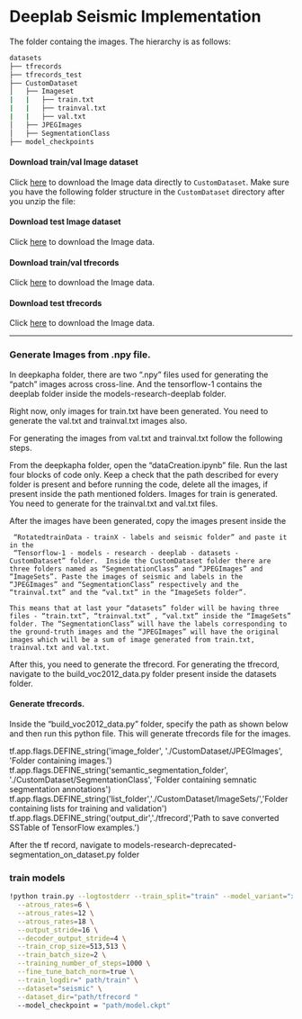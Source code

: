 # Deeplab Seismic Implementation

The folder containg the images. The hierarchy is as follows:

```bash
datasets
├── tfrecords
├── tfrecords_test
├── CustomDataset
│   ├── Imageset
|   |   ├── train.txt
|   |   ├── trainval.txt
|   |   ├── val.txt       
│   ├── JPEGImages
│   ├── SegmentationClass
├── model_checkpoints  
```
#### Download train/val Image dataset
Click [here](https://drive.google.com/open?id=1hVgifRtqOD_a-J2fCzzJG4kyu-A2jBjn) to download the Image data directly to `CustomDataset`. Make sure you have the following folder structure in the `CustomDataset` directory after you unzip the file: 

#### Download test Image dataset
Click [here](https://drive.google.com/open?id=1hVgifRtqOD_a-J2fCzzJG4kyu-A2jBjn) to download the Image data.

#### Download train/val tfrecords
Click [here](https://drive.google.com/drive/folders/1EFCPgG3Sv0emkQ6ydnOjZ9rdNItisuCS?usp=sharing) to download the Image data.

#### Download test tfrecords
Click [here](https://drive.google.com/drive/folders/1TyzFCwd6-d2jZZthG0TrqBT6h-KbatQo?usp=sharing) to download the Image data.

_________________________________________

### Generate Images from .npy file.

In deepkapha folder, there are two “.npy” files used for generating the “patch” images across cross-line. And the tensorflow-1 contains the deeplab folder inside the models-research-deeplab folder. 

Right now, only images for train.txt have been generated. You need to generate the val.txt and trainval.txt images also. 

For generating the images from val.txt and trainval.txt follow the following steps.

From the deepkapha folder, open the “dataCreation.ipynb” file. Run the last four blocks of code only. Keep a check that the path described for every folder is present and before running the code, delete all the images, if present inside the path mentioned folders. Images for train is generated. You need to generate for the trainval.txt and val.txt files. 

After the images have been generated, copy the images present inside the 

     “RotatedtrainData - trainX - labels and seismic folder” and paste it in the 
     “Tensorflow-1 - models - research - deeplab - datasets - CustomDataset” folder.  Inside the CustomDataset folder there are three folders named as “SegmentationClass” and “JPEGImages” and “ImageSets”. Paste the images of seismic and labels in the “JPEGImages” and “SegmentationClass” respectively and the “trainval.txt” and the “val.txt” in the “ImageSets folder”.

    This means that at last your “datasets” folder will be having three files - “train.txt”, “trainval.txt” , “val.txt” inside the “ImageSets” folder. The “SegmentationClass” will have the labels corresponding to the ground-truth images and the “JPEGImages” will have the original images which will be a sum of image generated from train.txt, trainval.txt and val.txt.

After this, you need to generate the tfrecord. For generating the tfrecord, navigate to the build_voc2012_data.py folder present inside the datasets folder. 
#### Generate tfrecords. 
Inside the  “build_voc2012_data.py” folder, specify the path as shown below and then run this python file. This will generate tfrecords file for the images.

tf.app.flags.DEFINE_string('image_folder', './CustomDataset/JPEGImages', 'Folder containing images.')
tf.app.flags.DEFINE_string('semantic_segmentation_folder', './CustomDataset/SegmentationClass', 'Folder containing semnatic segmentation annotations')
tf.app.flags.DEFINE_string('list_folder','./CustomDataset/ImageSets/','Folder containing lists for training and validation')
tf.app.flags.DEFINE_string('output_dir','./tfrecord','Path to save converted SSTable of TensorFlow examples.')

After the tf record, navigate to models-research-deprecated-segmentation_on_dataset.py folder
### train models 
```bash
!python train.py --logtostderr --train_split="train" --model_variant="xception_65" \
  --atrous_rates=6 \
  --atrous_rates=12 \
  --atrous_rates=18 \
  --output_stride=16 \
  --decoder_output_stride=4 \
  --train_crop_size=513,513 \
  --train_batch_size=2 \
  --training_number_of_steps=1000 \
  --fine_tune_batch_norm=true \
  --train_logdir=" path/train" \
  --dataset="seismic" \
  --dataset_dir="path/tfrecord " 
  --model_checkpoint = "path/model.ckpt" 
  ```

